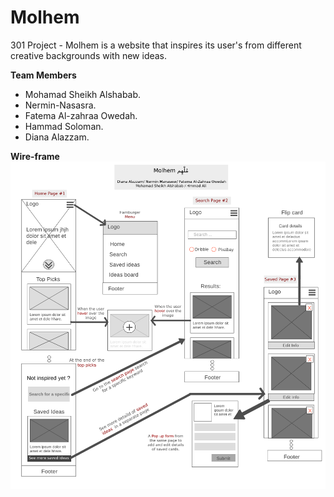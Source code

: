 # Molhem
301 Project - Molhem is a website that inspires its user's from different creative backgrounds with new ideas.

**Team Members** 
- Mohamad Sheikh Alshabab.
- Nermin-Nasasra.
- Fatema Al-zahraa Owedah.
- Hammad Soloman.
- Diana Alazzam.

**Wire-frame**
![project wireframe](./public/resources/wireframe.jpg)
